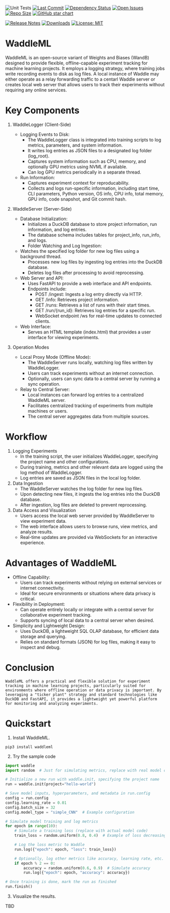 
![Unit Tests](https://github.com/briangu/waddleml/workflows/Unit%20Tests/badge.svg)
[![Last Commit](https://img.shields.io/github/last-commit/briangu/waddleml)](https://img.shields.io/github/last-commit/briangu/waddleml)
[![Dependency Status](https://img.shields.io/librariesio/github/briangu/waddleml)](https://libraries.io/github/briangu/waddleml)
[![Open Issues](https://img.shields.io/github/issues-raw/briangu/waddleml)](https://github.com/briangu/waddleml/issues)
[![Repo Size](https://img.shields.io/github/repo-size/briangu/waddleml)](https://img.shields.io/github/repo-size/briangu/waddleml)
[![GitHub star chart](https://img.shields.io/github/stars/briangu/waddleml?style=social)](https://star-history.com/#briangu/waddleml)

[![Release Notes](https://img.shields.io/github/release/briangu/waddleml)](https://github.com/briangu/waddleml/releases)
[![Downloads](https://static.pepy.tech/badge/waddleml/month)](https://pepy.tech/project/waddleml)
[![License: MIT](https://img.shields.io/badge/License-MIT-yellow.svg)](https://opensource.org/licenses/MIT)

# WaddleML

WaddleML is an open-source variant of Weights and Biases (WandB) designed to provide flexible, offline-capable experiment tracking for machine learning projects. It employs a logging strategy, where training jobs write recording events to disk as log files. A local instance of Waddle may either operate as a relay forwarding traffic to a centarl Waddle server or creates local web server that allows users to track their experiments without requiring any online services.

# Key Components

1. WaddleLogger (Client-Side)
    * Logging Events to Disk:
        * The WaddleLogger class is integrated into training scripts to log metrics, parameters, and system information.
        * It writes log entries as JSON files to a designated log folder (log_root).
        * Captures system information such as CPU, memory, and optionally GPU metrics using NVML if available.
        * Can log GPU metrics periodically in a separate thread.
    * Run Information:
        * Captures experiment context for reproducability.
        * Collects and logs run-specific information, including start time, CLI parameters, Python version, OS info, CPU info, total memory, GPU info, code snapshot, and Git commit hash.

2. WaddleServer (Server-Side)
    * Database Initialization:
        * Initializes a DuckDB database to store project information, run information, and log entries.
        * The database schema includes tables for project_info, run_info, and logs.
        * Folder Watching and Log Ingestion:
    * Watches the specified log folder for new log files using a background thread.
        * Processes new log files by ingesting log entries into the DuckDB database.
        * Deletes log files after processing to avoid reprocessing.
    * Web Server and API:
        * Uses FastAPI to provide a web interface and API endpoints.
        * Endpoints include:
            * POST /ingest: Ingests a log entry directly via HTTP.
            * GET /info: Retrieves project information.
            * GET /runs: Retrieves a list of runs with their start times.
            * GET /run/{run_id}: Retrieves log entries for a specific run.
            * WebSocket endpoint /ws for real-time updates to connected clients.
    * Web Interface:
        * Serves an HTML template (index.html) that provides a user interface for viewing experiments.

3. Operation Modes
    * Local Proxy Mode (Offline Mode):
        * The WaddleServer runs locally, watching log files written by WaddleLogger.
        * Users can track experiments without an internet connection.
        * Optionally, users can sync data to a central server by running a sync operation.
    * Relay to Central Server:
        * Local instances can forward log entries to a centralized WaddleML server.
        * Facilitates centralized tracking of experiments from multiple machines or users.
        * The central server aggregates data from multiple sources.

# Workflow

1. Logging Experiments
    * In the training script, the user initializes WaddleLogger, specifying the project name and other configurations.
    * During training, metrics and other relevant data are logged using the log method of WaddleLogger.
    * Log entries are saved as JSON files in the local log folder.
2. Data Ingestion
    * The WaddleServer watches the log folder for new log files.
    * Upon detecting new files, it ingests the log entries into the DuckDB database.
    * After ingestion, log files are deleted to prevent reprocessing.
3. Data Access and Visualization
    * Users access the local web server provided by WaddleServer to view experiment data.
    * The web interface allows users to browse runs, view metrics, and analyze results.
    * Real-time updates are provided via WebSockets for an interactive experience.

# Advantages of WaddleML

* Offline Capability:
    * Users can track experiments without relying on external services or internet connectivity.
    * Ideal for secure environments or situations where data privacy is critical.
* Flexibility in Deployment:
    * Can operate entirely locally or integrate with a central server for collaborative experiment tracking.
    * Supports syncing of local data to a central server when desired.
* Simplicity and Lightweight Design:
    * Uses DuckDB, a lightweight SQL OLAP database, for efficient data storage and querying.
    * Relies on standard formats (JSON) for log files, making it easy to inspect and debug.

# Conclusion

    WaddleML offers a practical and flexible solution for experiment tracking in machine learning projects, particularly suited for environments where offline operation or data privacy is important. By leveraging a "ticker plant" strategy and standard technologies like DuckDB and FastAPI, it provides a lightweight yet powerful platform for monitoring and analyzing experiments.

# Quickstart

1. Install WaddleML.

`pip3 install waddleml`

2. Try the sample code

```python
import waddle
import random  # Just for simulating metrics, replace with real model code.

# Initialize a new run with waddle.init, specifying the project name
run = waddle.init(project="hello-world")

# Save model inputs, hyperparameters, and metadata in run.config
config = run.config
config.learning_rate = 0.01
config.batch_size = 32
config.model_type = "simple_CNN"  # Example configuration

# Simulate model training and log metrics
for epoch in range(10):
    # Simulate a training loss (replace with actual model code)
    train_loss = random.uniform(0.8, 0.4)  # Example of loss decreasing

    # Log the loss metric to Waddle
    run.log({"epoch": epoch, "loss": train_loss})

    # Optionally, log other metrics like accuracy, learning rate, etc.
    if epoch % 2 == 0:
        accuracy = random.uniform(0.6, 0.9)  # Simulate accuracy
        run.log({"epoch": epoch, "accuracy": accuracy})

# Once training is done, mark the run as finished
run.finish()
```

3. Visualize the results.

TBD
